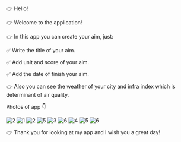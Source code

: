 👉 Hello!

👉 Welcome to the application!

👉 In this app you can create your aim, just:

✅ Write the title of your aim.

✅ Add unit and score of your aim.

✅ Add the date of finish your aim.

👉 Also you can see the weather of your city and infra index which is determinant of air quality. 

Photos of app 👇

![2](https://user-images.githubusercontent.com/100992112/178105209-62c5992a-6fcb-44d0-a2a9-46ca7efee06e.png)
![1](https://user-images.githubusercontent.com/100992112/178741574-ea0c09d2-ad8b-45e3-a5a0-6c28c698c37e.png)
![2](https://user-images.githubusercontent.com/100992112/178741603-47cfa2b5-2056-4ae1-8a68-cada7015a7f8.png)
![5](https://user-images.githubusercontent.com/100992112/178741645-21daa046-6e17-410e-a8e1-4f96cab96778.png)
![3](https://user-images.githubusercontent.com/100992112/178105215-106dad6d-c683-4e8b-8657-ad1be94c3aa6.png)
![6](https://user-images.githubusercontent.com/100992112/178741940-00b1fb1c-b345-4248-ae89-e7021d407959.png)
![4](https://user-images.githubusercontent.com/100992112/178105222-2d0e107b-e79e-4e97-a0bf-999de5a27917.png)
![5](https://user-images.githubusercontent.com/100992112/178105227-cd889068-7b07-4aca-9ec0-82a5b0033c0c.png)
![6](https://user-images.githubusercontent.com/100992112/178105232-6842c4cb-bab1-4d91-9473-0b07182159dd.png)


👉 Thank you for looking at my app and I wish you a great day! 
